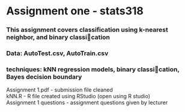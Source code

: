 # Assignment one - stats318

### This assignment covers classification using k-nearest neighbor, and binary classication

### Data: AutoTest.csv, AutoTrain.csv
### techniques: kNN regression models, binary classication, Bayes decision boundary

Assignment 1.pdf - submission file cleaned  
kNN.R - R  file created using RStudio (open using R studio)  
Assignment 1 questions - assignment questions given by lecturer  
